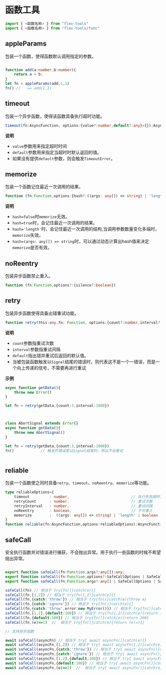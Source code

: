 # 函数工具

```typescript
import { <函数名称> } from "flex-tools"
import { <函数名称> } from "flex-tools/func"
```


## appleParams

包装一个函数，使得函数默认调用指定的参数。

```typescript

function add(a:number,b:number){
    return a + b;
}
let fn = appleParams(add,1,1)
fn() //   == add(1,1)
```

## timeout

包装一个异步函数，使得该函数具备执行超时功能。

```typescript
timeout(fn:AsyncFunction, options:{value?:number,default?:any}={}):AsyncFunction
```

**说明**

- `value`参数用来指定超时时间
- `default`参数用来指定当超时时默认返回的值。
- 如果没有提供`default`参数，则会触发`TimeoutError`。

## memorize

包装一个函数记住最近一次调用的结果。

```typescript
function (fn:Function,options:{hash?:((args: any[]) => string) | 'length' | boolean,expires?:number}={hash:false,expires:0}) 
```

**说明**

- `hash=false`时`memorize`无效。
- `hash=true`时，会记住最近一次调用的结果。
- `hash='length'`时，会记住最近一次调用的结构,当调用参数数量变化多端时，`memorize`失效。
- `hash=(args: any[]) => string`时，可以通过动态计算出hash值来决定`memorize`是否有效。

## noReentry

包装异步函数禁止重入。

```typescript
function (fn:Function,options?:{silence?:boolean})
```
## retry

包装异步函数使得具备出错重试功能。

```typescript
function retry(this:any,fn: Function, options:{count?:number,interval?:number,default?:any}):AsyncFunction
```

**说明**

- `count`参数指重试次数
- `interval`参数指重试间隔
- `default`指出错并重试后返回的默认值。
- 当被包装函数触发以`Signal`结尾的错误时，则代表这不是一个一错误，而是一个向上传递的信号，不需要再进行重试

**示例**

```typescript
async function getData(){
    throw new Error()
}

let fn = retry(getData,{count:3,interval:1000})



class AbortSignal extends Error{}
async function getData(){
    throw new AbortSignal()
}

let fn = retry(getData,{count:3,interval:1000})
fn()            // 触发的错误是以Signal结尾的，所以不会重试



```

## reliable

包装一个函数使之同时具备`retry`、`timeout`、`noReentry`、`memorize`等功能。

```typescript
type reliableOptions={
    timeout         : number,                            // 执行失败超时,默认为1秒
    retryCount      : number,                            // 重试次数
    retryInterval   : number,                            // 重试间隔
    noReentry       : boolean,                           // 不可重入
    memorize        :  ((args: any[]) => string) | 'length' | boolean
}
function reliable(fn:AsyncFunction,options:reliableOptions):AsyncFunction
```


## safeCall

安全执行函数并对错误进行捕获，不会抛出异常。用于执行一些函数的时候不希望抛出异常。

```typescript

export function safeCall(fn:Function,args?:any[]):any;
export function safeCall(fn:Function,options?:SafeCallOptions | SafeCallCatcher):any;
export function safeCall(fn:Function,args?:any[] | SafeCallOptions | SafeCallCatcher,options?:SafeCallOptions | SafeCallCatcher):any

safeCall(fn) // 相当于 try{fn()}catch(e){}
safeCall(fn,[1,2]) // 相当于 try{fn(1,2)}catch(e){}
safeCall(fn,{catch:'throw'}) // 相当于 try{fn()}catch(e){throw e}
safeCall(fn,{catch:'ignore'}) // 相当于 try{fn()}catch(e){}
safeCall(fn,{catch:'throw',error:new MyError()}) // 相当于 try{fn()}catch(e){throw MyError}
safeCall(fn,[1,2],{default:100}) // 相当于 try{fn(1,2)}catch(e){return 100}
safeCall(fn,{default:100}) // 相当于 try{fn()}catch(e){return 100}
safeCall(fn,(e)=>1)  //  相当于 try{fn()}catch(e){return (e)=>1}

// 支持异步函数

await safeCall(asyncFn) // 相当于 try{ await asyncFn()}catch(e){}
await safeCall(asyncFn,[1,2]) // 相当于 try{ await asyncFn(1,2)}catch(e){}
await safeCall(asyncFn,{catch:'throw'}) // 相当于 try{ await asyncFn()}catch(e){throw e}
await safeCall(asyncFn,{catch:'ignore'}) // 相当于 try{ await asyncFn()}catch(e){}
await safeCall(asyncFn,[1,2],{default:100}) // 相当于 try{ await asyncFn(1,2)}catch(e){return 100}
await safeCall(asyncFn,{default:100}) // 相当于 try{ await asyncFn()}catch(e){return 100}
await safeCall(asyncFn,(e)=>1)  //  相当于 try{ await asyncFn()}catch(e){return (e)=>1}


``` 